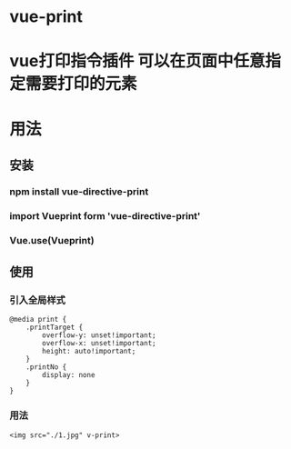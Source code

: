 # vue-print
# vue打印指令插件 可以在页面中任意指定需要打印的元素
# 用法
## 安装
### npm install vue-directive-print
### import Vueprint form 'vue-directive-print'
### Vue.use(Vueprint)

## 使用
###  引入全局样式
``` 
@media print {
    .printTarget {
        overflow-y: unset!important;
        overflow-x: unset!important;
        height: auto!important;
    }
    .printNo {
        display: none
    }
} 
```

###  用法
``` 
<img src="./1.jpg" v-print>
```

